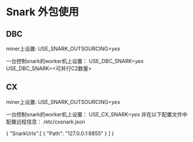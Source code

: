 
# Snark 外包使用

## DBC

miner上设置:
USE_SNARK_OUTSOURCING=_yes_

一台控制snark的worker机上设置：
USE_DBC_SNARK=_yes_
USE_DBC_SNARK=<可并行C2数量>

## CX
miner上设置:
USE_SNARK_OUTSOURCING=_yes_

一台控制snark的worker机上设置：
USE_CX_SNARK=_yes_
并在以下配置文件中配置远程信息：
/etc/cxsnark.json

{
  "SnarkUrls":[
    {
      "Path": "127.0.0.1:8855"
    }
  ]
}



